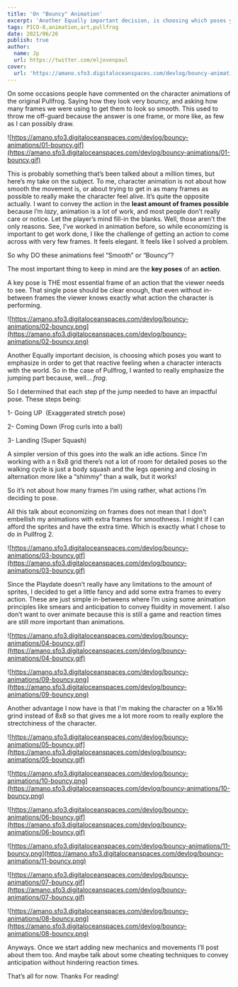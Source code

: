 ```yaml
---
title: 'On "Bouncy" Animation'
excerpt: 'Another Equally important decision, is choosing which poses you want to emphasize in order to get that reactive feeling when a character interacts with the world.'
tags: PICO-8,animation,art,pullfrog
date: 2021/06/26
publish: true
author:
  name: Jp
  url: https://twitter.com/eljovenpaul
cover:
  url: 'https://amano.sfo3.digitaloceanspaces.com/devlog/bouncy-animations/07-bouncy.gif'
---
```


On some occasions people have commented on the character animations of the original Pullfrog. Saying how they look very bouncy, and asking how many frames we were using to get them to look so smooth. This used to throw me off-guard because the answer is one frame, or more like, as few as I can possibly draw.

![https://amano.sfo3.digitaloceanspaces.com/devlog/bouncy-animations/01-bouncy.gif](https://amano.sfo3.digitaloceanspaces.com/devlog/bouncy-animations/01-bouncy.gif)

This is probably something that’s been talked about a million times, but here’s my take on the subject. To me, character animation is not about how smooth the movement is, or about trying to get in as many frames as possible to really make the character feel alive. It’s quite the opposite actually. I want to convey the action in the **least amount of frames possible** because I’m _lazy_, animation is a lot of work, and most people don’t really care or notice. Let the player’s mind fill-in the blanks. Well, those aren't the only reasons. See, I’ve worked in animation before, so while economizing is important to get work done, I like the challenge of getting an action to come across with very few frames. It feels elegant. It feels like I solved a problem.

So why DO these animations feel “Smooth” or “Bouncy”?

The most important thing to keep in mind are the **key poses** of an **action**.

A key pose is THE most essential frame of an action that the viewer needs to see. That single pose should be clear enough, that even without in-between frames the viewer knows exactly what action the character is performing.

![https://amano.sfo3.digitaloceanspaces.com/devlog/bouncy-animations/02-bouncy.png](https://amano.sfo3.digitaloceanspaces.com/devlog/bouncy-animations/02-bouncy.png)

Another Equally important decision, is choosing which poses you want to emphasize in order to get that reactive feeling when a character interacts with the world. So in the case of Pullfrog, I wanted to really emphasize the jumping part because, well… _frog_.

So I determined that each step pf the jump needed to have an impactful pose. These steps being:

1- Going UP  (Exaggerated stretch pose)

2- Coming Down (Frog curls into a ball)

3- Landing (Super Squash)

A simpler version of this goes into the walk an idle actions. Since I’m working with a n 8x8 grid there’s not a lot of room for detailed poses so the walking cycle is just a body squash and the legs opening and closing in alternation more like a “shimmy” than a walk, but it works!

So it’s not about how many frames I’m using rather, what actions I’m deciding to pose.

All this talk about economizing on frames does not mean that I don’t embellish my animations with extra frames for smoothness. I might if I can afford the sprites and have the extra time. Which is exactly what I chose to do in Pullfrog 2.

![https://amano.sfo3.digitaloceanspaces.com/devlog/bouncy-animations/03-bouncy.gif](https://amano.sfo3.digitaloceanspaces.com/devlog/bouncy-animations/03-bouncy.gif)

Since the Playdate doesn’t really have any limitations to the amount of sprites, I decided to get a little fancy and add some extra frames to every action. These are just simple in-betweens where I’m using some animation principles like smears and anticipation to convey fluidity in movement. I also don’t want to over animate because this is still a game and reaction times are still more important than animations.

![https://amano.sfo3.digitaloceanspaces.com/devlog/bouncy-animations/04-bouncy.gif](https://amano.sfo3.digitaloceanspaces.com/devlog/bouncy-animations/04-bouncy.gif)

![https://amano.sfo3.digitaloceanspaces.com/devlog/bouncy-animations/09-bouncy.png](https://amano.sfo3.digitaloceanspaces.com/devlog/bouncy-animations/09-bouncy.png)

Another advantage I now have is that I'm making the character on a 16x16 grind instead of 8x8 so that gives me a lot more room to really explore the strectchiness of the character.

![https://amano.sfo3.digitaloceanspaces.com/devlog/bouncy-animations/05-bouncy.gif](https://amano.sfo3.digitaloceanspaces.com/devlog/bouncy-animations/05-bouncy.gif)

![https://amano.sfo3.digitaloceanspaces.com/devlog/bouncy-animations/10-bouncy.png](https://amano.sfo3.digitaloceanspaces.com/devlog/bouncy-animations/10-bouncy.png)

![https://amano.sfo3.digitaloceanspaces.com/devlog/bouncy-animations/06-bouncy.gif](https://amano.sfo3.digitaloceanspaces.com/devlog/bouncy-animations/06-bouncy.gif)

![https://amano.sfo3.digitaloceanspaces.com/devlog/bouncy-animations/11-bouncy.png](https://amano.sfo3.digitaloceanspaces.com/devlog/bouncy-animations/11-bouncy.png)

![https://amano.sfo3.digitaloceanspaces.com/devlog/bouncy-animations/07-bouncy.gif](https://amano.sfo3.digitaloceanspaces.com/devlog/bouncy-animations/07-bouncy.gif)

![https://amano.sfo3.digitaloceanspaces.com/devlog/bouncy-animations/08-bouncy.png](https://amano.sfo3.digitaloceanspaces.com/devlog/bouncy-animations/08-bouncy.png)

Anyways. Once we start adding new mechanics and movements I’ll post about them too. And maybe talk about some cheating techniques to convey anticipation without hindering reaction times.

That’s all for now. Thanks For reading!
